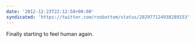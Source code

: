 ```yaml
---
date: '2012-12-23T22:12:58+00:00'
syndicated: 'https://twitter.com/roobottom/status/282977124938289153'
---
```

Finally starting to feel human again.
